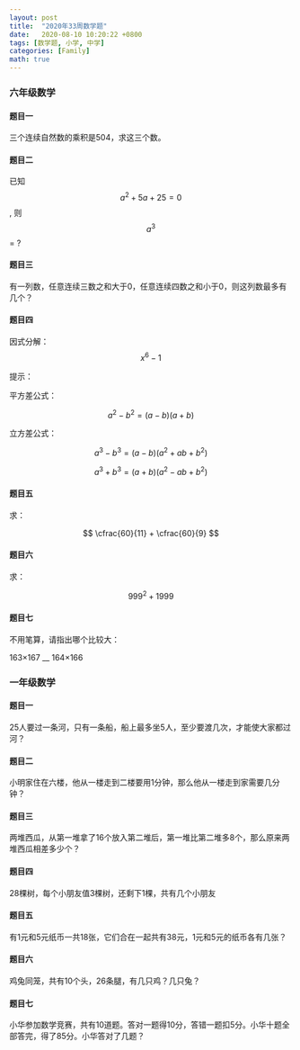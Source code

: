 ```yaml
---
layout: post
title:  "2020年33周数学题"
date:   2020-08-10 10:20:22 +0800
tags: [数学题, 小学, 中学]
categories: [Family]
math: true
---
```


### 六年级数学

#### 题目一

三个连续自然数的乘积是504，求这三个数。


#### 题目二

已知 <span> $$ a^2 + 5a + 25 = 0 $$ </span>, 则 <span> $$ a^3 $$</span> = ?


#### 题目三

有一列数，任意连续三数之和大于0，任意连续四数之和小于0，则这列数最多有几个？


#### 题目四

因式分解：<span> $$ x^6 - 1 $$ </span>

提示：


平方差公式：


$$
a^2-b^2=(a-b)(a+b)
$$


立方差公式：


$$
a^3-b^3=(a-b)(a^2+ab+b^2)
$$

$$
a^3+b^3=(a+b)(a^2-ab+b^2)
$$

#### 题目五

求：

$$
\cfrac{60}{11} + \cfrac{60}{9} 
$$


#### 题目六

求：

$$
999^2 + 1999
$$


#### 题目七

不用笔算，请指出哪个比较大：

163×167 __ 164×166 


### 一年级数学

#### 题目一

25人要过一条河，只有一条船，船上最多坐5人，至少要渡几次，才能使大家都过河？


#### 题目二

小明家住在六楼，他从一楼走到二楼要用1分钟，那么他从一楼走到家需要几分钟？


#### 题目三

两堆西瓜，从第一堆拿了16个放入第二堆后，第一堆比第二堆多8个，那么原来两堆西瓜相差多少个？



#### 题目四


28棵树，每个小朋友值3棵树，还剩下1棵，共有几个小朋友


#### 题目五

有1元和5元纸币一共18张，它们合在一起共有38元，1元和5元的纸币各有几张？


#### 题目六


鸡兔同笼，共有10个头，26条腿，有几只鸡？几只兔？


#### 题目七

小华参加数学竞赛，共有10道题。答对一题得10分，答错一题扣5分。小华十题全部答完，得了85分。小华答对了几题？

